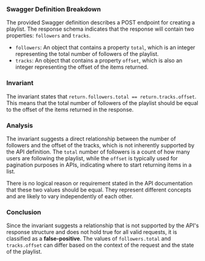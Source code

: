 ### Swagger Definition Breakdown
The provided Swagger definition describes a POST endpoint for creating a playlist. The response schema indicates that the response will contain two properties: `followers` and `tracks`. 

- `followers`: An object that contains a property `total`, which is an integer representing the total number of followers of the playlist.
- `tracks`: An object that contains a property `offset`, which is also an integer representing the offset of the items returned.

### Invariant
The invariant states that `return.followers.total == return.tracks.offset`. This means that the total number of followers of the playlist should be equal to the offset of the items returned in the response.

### Analysis
The invariant suggests a direct relationship between the number of followers and the offset of the tracks, which is not inherently supported by the API definition. The `total` number of followers is a count of how many users are following the playlist, while the `offset` is typically used for pagination purposes in APIs, indicating where to start returning items in a list. 

There is no logical reason or requirement stated in the API documentation that these two values should be equal. They represent different concepts and are likely to vary independently of each other. 

### Conclusion
Since the invariant suggests a relationship that is not supported by the API's response structure and does not hold true for all valid requests, it is classified as a **false-positive**. The values of `followers.total` and `tracks.offset` can differ based on the context of the request and the state of the playlist.
